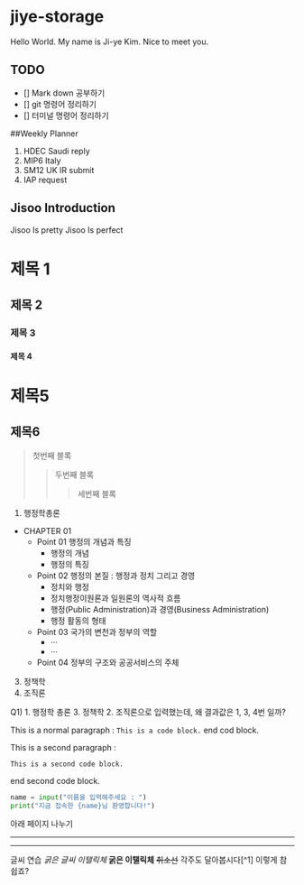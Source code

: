 # jiye-storage
Hello World. My name is Ji-ye Kim. Nice to meet you.

## TODO
- [] Mark down 공부하기
- [] git 명령어 정리하기
- [] 터미널 명령어 정리하기

##Weekly Planner
1. HDEC Saudi reply
2. MIP6 Italy 
3. SM12 UK IR submit
4. IAP request

## Jisoo Introduction
Jisoo Is pretty
Jisoo Is perfect

# 제목 1
## 제목 2
### 제목 3
#### 제목 4
제목5
=========
제목6
-------
>첫번째 블록
>>두번째 블록
>>>세번째 블록 

1. 행정학총론
* CHAPTER 01
	- Point 01 행정의 개념과 특징
		+ 행정의 개념
		+ 행정의 특징
	- Point 02 행정의 본질 : 행정과 정치 그리고 경영
		+ 정치와 행정
		+ 정치행정이원론과 일원론의 역사적 흐름
		+ 행정(Public Administration)과 경영(Business Administration)
		+ 행정 활동의 형태
	- Point 03 국가의 변천과 정부의 역할
		+ ···
		+ ···
	- Point 04 정부의 구조와 공공서비스의 주체
3. 정책학
2. 조직론

Q1) 1. 행정학 총론 3. 정책학 2. 조직론으로 입력했는데, 왜 결과값은 1, 3, 4번 일까?

This is a normal paragraph :
    `This is a code block.`
end cod block.

This is a second paragraph : 

	This is a second code block.

end second code block.

```py
name = input("이름을 입력해주세요 : ")
print("지금 접속한 {name}님 환영합니다!")
```

아래 페이지 나누기

******
---------------------------------------------------------------------------------------------------

글씨 연습
*굵은 글씨* _이탤릭체_ **굵은 이탤릭체** ~~취소선~~ 각주도 달아봅시다[^1] 이렇게 참 쉽죠?
